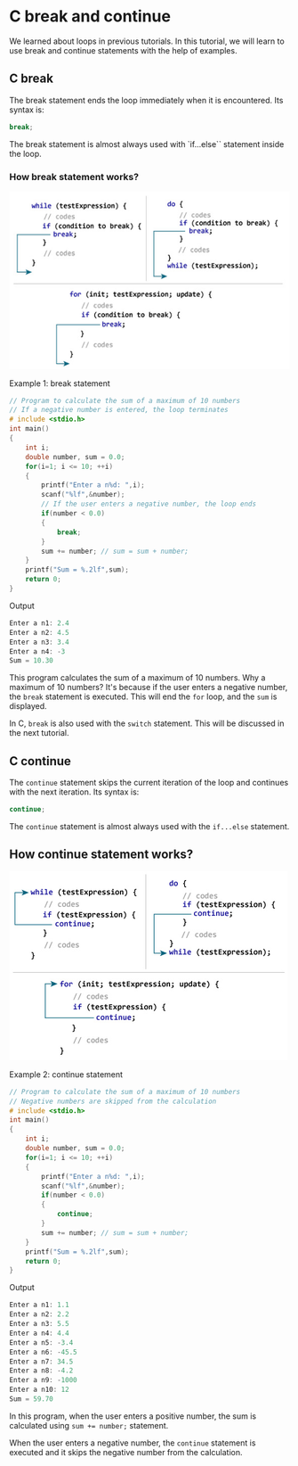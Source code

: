 # C break and continue

We learned about loops in previous tutorials. In this tutorial, we will learn to use break and continue statements with the help of examples.

## C break

The break statement ends the loop immediately when it is encountered. Its syntax is:

```c
break;
```

The break statement is almost always used with `if...else`` statement inside the loop.

### How break statement works?

![Working of break statement](/images/c-break-statement-works.jpg)

Example 1: break statement

```c
// Program to calculate the sum of a maximum of 10 numbers
// If a negative number is entered, the loop terminates
# include <stdio.h>
int main()
{
    int i;
    double number, sum = 0.0;
    for(i=1; i <= 10; ++i)
    {
        printf("Enter a n%d: ",i);
        scanf("%lf",&number);
        // If the user enters a negative number, the loop ends
        if(number < 0.0)
        {
            break;
        }
        sum += number; // sum = sum + number;
    }
    printf("Sum = %.2lf",sum);
    return 0;
}
```

Output

```c
Enter a n1: 2.4
Enter a n2: 4.5
Enter a n3: 3.4
Enter a n4: -3
Sum = 10.30
```

This program calculates the sum of a maximum of 10 numbers. Why a maximum of 10 numbers? It's because if the user enters a negative number, the `break` statement is executed. This will end the `for` loop, and the `sum` is displayed.

In C, `break` is also used with the `switch` statement. This will be discussed in the next tutorial.

## C continue

The `continue` statement skips the current iteration of the loop and continues with the next iteration. Its syntax is:

```c
continue;
```

The `continue` statement is almost always used with the `if...else` statement.

## How continue statement works?

![Working of continue statement in C programming](/images/c-continue-statement-works.jpg)

Example 2: continue statement

```c
// Program to calculate the sum of a maximum of 10 numbers
// Negative numbers are skipped from the calculation
# include <stdio.h>
int main()
{
    int i;
    double number, sum = 0.0;
    for(i=1; i <= 10; ++i)
    {
        printf("Enter a n%d: ",i);
        scanf("%lf",&number);
        if(number < 0.0)
        {
            continue;
        }
        sum += number; // sum = sum + number;
    }
    printf("Sum = %.2lf",sum);
    return 0;
}
```

Output

```c
Enter a n1: 1.1
Enter a n2: 2.2
Enter a n3: 5.5
Enter a n4: 4.4
Enter a n5: -3.4
Enter a n6: -45.5
Enter a n7: 34.5
Enter a n8: -4.2
Enter a n9: -1000
Enter a n10: 12
Sum = 59.70
```

In this program, when the user enters a positive number, the sum is calculated using `sum += number;` statement.

When the user enters a negative number, the `continue` statement is executed and it skips the negative number from the calculation.
